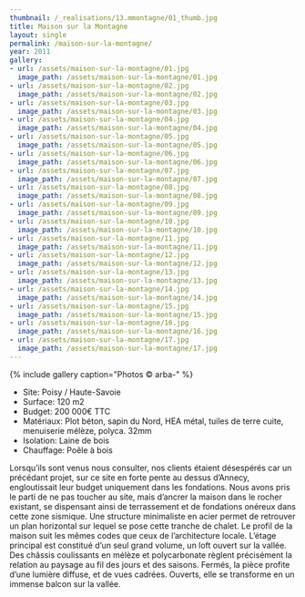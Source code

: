 ```yaml
---
thumbnail: /_realisations/13.mmontagne/01_thumb.jpg
title: Maison sur la Montagne
layout: single
permalink: /maison-sur-la-montagne/
year: 2011
gallery:
- url: /assets/maison-sur-la-montagne/01.jpg
  image_path: /assets/maison-sur-la-montagne/01.jpg
- url: /assets/maison-sur-la-montagne/02.jpg
  image_path: /assets/maison-sur-la-montagne/02.jpg
- url: /assets/maison-sur-la-montagne/03.jpg
  image_path: /assets/maison-sur-la-montagne/03.jpg
- url: /assets/maison-sur-la-montagne/04.jpg
  image_path: /assets/maison-sur-la-montagne/04.jpg
- url: /assets/maison-sur-la-montagne/05.jpg
  image_path: /assets/maison-sur-la-montagne/05.jpg
- url: /assets/maison-sur-la-montagne/06.jpg
  image_path: /assets/maison-sur-la-montagne/06.jpg
- url: /assets/maison-sur-la-montagne/07.jpg
  image_path: /assets/maison-sur-la-montagne/07.jpg
- url: /assets/maison-sur-la-montagne/08.jpg
  image_path: /assets/maison-sur-la-montagne/08.jpg
- url: /assets/maison-sur-la-montagne/09.jpg
  image_path: /assets/maison-sur-la-montagne/09.jpg
- url: /assets/maison-sur-la-montagne/10.jpg
  image_path: /assets/maison-sur-la-montagne/10.jpg
- url: /assets/maison-sur-la-montagne/11.jpg
  image_path: /assets/maison-sur-la-montagne/11.jpg
- url: /assets/maison-sur-la-montagne/12.jpg
  image_path: /assets/maison-sur-la-montagne/12.jpg
- url: /assets/maison-sur-la-montagne/13.jpg
  image_path: /assets/maison-sur-la-montagne/13.jpg
- url: /assets/maison-sur-la-montagne/14.jpg
  image_path: /assets/maison-sur-la-montagne/14.jpg
- url: /assets/maison-sur-la-montagne/15.jpg
  image_path: /assets/maison-sur-la-montagne/15.jpg
- url: /assets/maison-sur-la-montagne/16.jpg
  image_path: /assets/maison-sur-la-montagne/16.jpg
- url: /assets/maison-sur-la-montagne/17.jpg
  image_path: /assets/maison-sur-la-montagne/17.jpg
---
```



{% include gallery caption="Photos © arba-" %}

  * Site: Poisy / Haute-Savoie
  * Surface: 120 m2
  * Budget: 200 000€ TTC
  * Matériaux: Plot béton, sapin du Nord, HEA métal, tuiles de terre cuite, menuiserie mélèze, polyca. 32mm
  * Isolation: Laine de bois
  * Chauffage: Poêle à bois

Lorsqu’ils sont venus nous consulter, nos clients étaient désespérés car un précédant projet, sur ce site en forte pente au dessus d’Annecy, engloutissait leur budget uniquement dans les fondations.
Nous avons pris le parti de ne pas toucher au site, mais d’ancrer la maison dans le rocher existant, se dispensant ainsi de  terrassement et de fondations onéreux dans cette zone sismique.
Une structure minimaliste en acier permet de retrouver un plan horizontal sur lequel se pose cette tranche de chalet. 
Le profil de la maison suit les mêmes codes que ceux de l’architecture locale. L’étage principal est constitué d’un seul grand volume, un loft ouvert sur la vallée.
Des châssis coulissants en mélèze et polycarbonate règlent précisément la relation au paysage au fil des jours et des saisons. Fermés, la pièce profite d’une lumière  diffuse, et de vues cadrées. Ouverts, elle se transforme en un immense balcon sur la vallée.